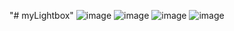 "# myLightbox" 
![image](https://github.com/ButBueatiful/dotvim/raw/master/screenshots/Screenshot_2015-08-07-07-53-15.png)
![image](https://github.com/ButBueatiful/dotvim/raw/master/screenshots/Screenshot_2015-08-07-07-53-29.png)
![image](https://github.com/ButBueatiful/dotvim/raw/master/screenshots/Screenshot_2015-08-13-23-27-38.png)
![image](https://github.com/ButBueatiful/dotvim/raw/master/screenshots/Screenshot_2015-08-13-23-32-21.png)
